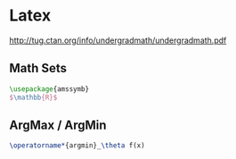 # Latex

http://tug.ctan.org/info/undergradmath/undergradmath.pdf

## Math Sets

```latex
\usepackage{amssymb}
$\mathbb{R}$
```

## ArgMax / ArgMin
```latex
\operatorname*{argmin}_\theta f(x)
```
